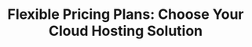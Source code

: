 ---
title: "Flexible Pricing Plans: Choose Your Cloud Hosting Solution"
description: Host on Your Own Cloud or Leverage Dataflow's Cloud
hostown: Host on your own cloud
hostdata: Host on dataflow cloud

owncloudplan:
   plan1:
      suggestion: Simple Pack
      planname: Free
      slogan: For Personal use
      cost: 0
      duration: per month
      button: Join for free
      feature1: Centralized connection  
      feature2: Jupyter 
      feature3: Airflow 
      feature4: ADT 
      feature5: Dash app 
      feature_1: AI ready python environment
      feature_2: Unlimited shared data connections
      feature_3: Git integration
      feature_4: Apps Included
      apps: ["Jupyterhub" , "Airflow"]
      feature_5: Standard Support
      feature_6: Self Install
      feature_7: Automatic security and version updates
      
   plan2:
      suggestion: Recommended
      planname: Start up
      slogan: Launch your AI Startup today! For Organisations upto 5 users
      cost: 99
      duration: per user /month
      button: Get Started
      prevplan: Everything included in Free, plus...
      feature1: Centralized connection  
      feature2: Jupyter 
      feature3: Airflow 
      feature4: ADT 
      feature5: Dash app 
      feature6: Required reviewers
      feature7: Pages and Wikis 
      feature_1: AI ready python environment
      feature_2: Unlimited shared data connections
      feature_3: Git integration
      feature_4: Apps Included
      apps:  ["Jupyterhub" , "Airflow", "Superset","Dash Apps","VS Code"]
      feature_5: Premium Support
      feature_6: Self Install
      feature_7: Automatic security and version updates
      feature8: Environment deployment branches and secrets
      addonshead: Featured add-ons
      addon1: GitHub Copilot Access
      addon2: Web-based support

   plan3:
      suggestion: Most Popular
      planname: Enterprise
      slogan: Security, compliance, and flexible deployment
      cost: 199
      duration: per user /month
      button: Get Started
      feature10: Pages and Wikis 
      feature11: GitHub Connect
      feature_1: AI ready python environment
      feature_2: Unlimited shared data connections
      feature_3: Git integration
      feature_4: Apps included
      apps: ["Jupyterhub" , "Airflow", "Superset","Dash Apps","VS Code"]
      feature_5: 24/7 Dedicated Support
      feature_6: Self install
      feature_7: Automatic security and version updates
      feature_8: Enhanced Data Security
      feature_9: Custom server configuration
      feature_10: Full Admin Access
      addonshead: Exclusive add-ons
      addon1: GitHub Copilot Access
      addon2: Web-based support

datacloudplans:
   plan1:
      suggestion: Simple Pack
      planname: Free
      slogan: The basics for individuals and organizations
      cost: 0
      duration: 14 days free trail
      button: Join for free
      feature1: Setup cloud 
      feature2: Data infrastructure
      feature3: 100 prompts /hour
      feature4: Consultation

   plan2:
      suggestion: Most Popular
      planname: Premium
      slogan: Security, compliance, and flexible deployment
      message: For when your mission-critical software requires organization-wide security, compliance, and planning
      button: Contact us for pricing
      prevplan: Everything included in Team, plus...
      feature1: Centralized connection  
      feature2: Jupyter 
      feature3: Airflow 
      feature4: ADT 
      feature5: Dash app 
      feature6: Required reviewers
      feature7: Setup cloud 
      feature8: Data infrastructure
      feature9: 100 prompts /hour
      feature10: Consultation
      feature11: Team Collaboration
      addonshead: Exclusive add-ons
      addon1: GitHub Copilot Access
      addon2: Web-based support

heading: Compare Plan Features

table1:
   tablehead1: 
     title: Compare Plan Features
     description: Choose your workspace plan according to your organisational plan
   tablehead2:
      cost: Free
      button: Get Started
   tablehead3: 
      cost: 99
      duration: /month
      button: Get Started
   tablehead4:
      cost: 199
      duration: /month
      button: Get Started
   feature1: Centralized connection management
   feature2: Stable connection management
   feature3: Jupyter
   feature4: Airflow
   feature5: Dash app
   feature6: Apache Spark
   feature7: Free 2hrs Consultation /month
   feature8: Email support
   feature9: Mobile support
   feature10: Response time
   feature_1: AI ready python environment
   feature_2: Unlimited shared data connections
   feature_3: Git integration
   feature_4: Apps included
   apps: ["Jupyterhub" , "Airflow", "Superset","Dash Apps","VS Code"]
   feature_5: Support
   feature_6: Self install
   feature_7: Automatic security and version updates
   feature_8: Enhanced Data Security
   feature_9: Custom server configuration
   feature_10: Full Admin Access
   feature_11: Response time
    

table2:
    tablehead1: 
      title: Compare Plan Features
      description: The basics for individuals and organizations
    tablehead2:
       cost: Free
       button: choose this plan
    tablehead3:
       cost: Contact us
       button: choose this plan
    feature1: Setup Cloud
    feature2: Consultation
    feature3: Data infrastructure
    feature4: Custom Pricing
    feature5: 100 prompt/hour
    feature6: Team and Individual Dashboards


---